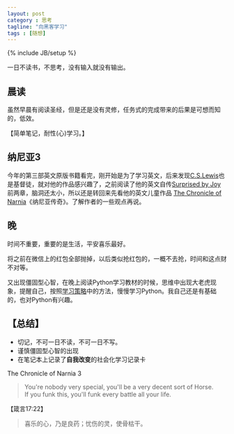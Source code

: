 ```yaml
---
layout: post
category : 思考
tagline: "向黑客学习"
tags : [随想]
---
```

{% include JB/setup %}

一日不读书，不思考，没有输入就没有输出。

## 晨读

虽然早晨有阅读圣经，但是还是没有灵修，任务式的完成带来的后果是可想而知的，低效。

【简单笔记，耐性(心)学习。】

## 纳尼亚3

今年的第三部英文原版书籍看完，刚开始是为了学习英文，后来发现[C.S.Lewis](http://en.wikipedia.org/wiki/C._S._Lewis)也是基督徒，就对他的作品感兴趣了，之前阅读了他的英文自传[Surprised by Joy](http://en.wikipedia.org/wiki/Surprised_by_Joy)前两章，脑洞还太小，所以还是转回来先看他的英文儿童作品 [The Chronicle of Narnia](http://en.wikipedia.org/wiki/The_Chronicles_of_Narnia)《纳尼亚传奇》。了解作者的一些观点再说。

## 晚

时间不重要，重要的是生活，平安喜乐最好。

将之前在微信上的红包全部抛掉，以后类似抢红包的，一概不去抢，时间和这点财不对等。

又出现僵固型心智，在晚上阅读Python学习教材的时候，思维中出现大老虎现象，提醒自己，按照[学习策略](http://jeremiahzhang.github.io/%E5%BF%83%E6%99%BA/2015/02/15/%E5%AD%A6%E4%B9%A0%E7%AD%96%E7%95%A5/)中的方法，慢慢学习Python。我自己还是有基础的，也对Python有兴趣。

## 【总结】

* 切记，不可一日不读，不可一日不写。
* 谨慎僵固型心智的出现
* 在笔记本上记录了**自我改变**的社会化学习记录卡

The Chronicle of Narnia 3

> You're nobody very special, you'll be a very decent sort of Horse.  
> If you funk this, you'll funk every battle all your life.

【箴言17:22】

> 喜乐的心，乃是良药；忧伤的灵，使骨枯干。
